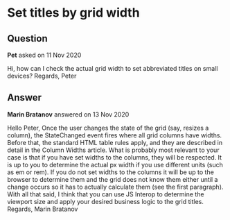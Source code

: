 # Set titles by grid width

## Question

**Pet** asked on 11 Nov 2020

Hi, how can I check the actual grid width to set abbreviated titles on small devices? Regards, Peter

## Answer

**Marin Bratanov** answered on 13 Nov 2020

Hello Peter, Once the user changes the state of the grid (say, resizes a column), the StateChanged event fires where all grid columns have widths. Before that, the standard HTML table rules apply, and they are described in detail in the Column Widths article. What is probably most relevant to your case is that if you have set widths to the columns, they will be respected. It is up to you to determine the actual px width if you use different units (such as em or rem). If you do not set widths to the columns it will be up to the browser to determine them and the grid does not know them either until a change occurs so it has to actually calculate them (see the first paragraph). With all that said, I think that you can use JS Interop to determine the viewport size and apply your desired business logic to the grid titles. Regards, Marin Bratanov
